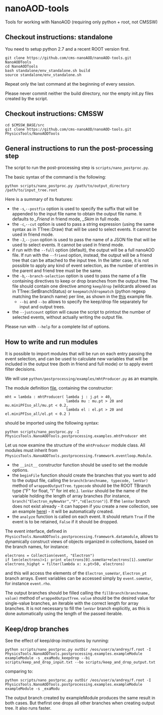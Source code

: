# nanoAOD-tools
Tools for working with NanoAOD (requiring only python + root, not CMSSW)

## Checkout instructions: standalone

You need to setup python 2.7 and a recent ROOT version first.

    git clone https://github.com/cms-nanoAOD/nanoAOD-tools.git NanoAODTools
    cd NanoAODTools
    bash standalone/env_standalone.sh build
    source standalone/env_standalone.sh

Repeat only the last command at the beginning of every session.

Please never commit neither the build directory, nor the empty init.py files created by the script.

## Checkout instructions: CMSSW

    cd $CMSSW_BASE/src
    git clone https://github.com/cms-nanoAOD/nanoAOD-tools.git PhysicsTools/NanoAODTools

## General instructions to run the post-processing step

The script to run the post-processing step is `scripts/nano_postproc.py`.

The basic syntax of the command is the following:

    python scripts/nano_postproc.py /path/to/output_directory /path/to/input_tree.root

Here is a summary of its features:
* the `-s`,`--postfix` option is used to specify the suffix that will be appended to the input file name to obtain the output file name. It defaults to *_Friend* in friend mode, *_Skim* in full mode.
* the `-c`,`--cut` option is used to pass a string expression (using the same syntax as in TTree::Draw) that will be used to select events. It cannot be used in friend mode.
* the `-J`,`--json` option is used to pass the name of a JSON file that will be used to select events. It cannot be used in friend mode.
* if run with the `--full` option (default), the output will be a full nanoAOD file. If run with the `--friend` option, instead, the output will be a friend tree that can be attached to the input tree. In the latter case, it is not possible to apply any kind of event selection, as the number of entries in the parent and friend tree must be the same.
* the `-b`,`--branch-selection` option is used to pass the name of a file containing directives to keep or drop branches from the output tree. The file should contain one directive among `keep`/`drop` (wildcards allowed as in TTree::SetBranchStatus) or `keepmatch`/`dropmatch` (python regexp matching the branch name) per line, as shown in the [this](python/postprocessing/examples/keep_and_drop.txt) example file.
  * `--bi` and `--bo` allows to specify the keep/drop file separately for input and output trees.  
* the `--justcount` option will cause the script to printout the number of selected events, without actually writing the output file.

Please run with `--help` for a complete list of options.

## How to write and run modules

It is possible to import modules that will be run on each entry passing the event selection, and can be used to calculate new variables that will be included in the output tree (both in friend and full mode) or to apply event filter decisions.

We will use `python/postprocessing/examples/mhtProducer.py` as an example.

The module definition [file](python/postprocessing/examples/mhtProducer.py), containing the constructor:

    mht = lambda : mhtProducer( lambda j : j.pt > 40, 
                                lambda mu : mu.pt > 20 and mu.miniPFIso_all/mu.pt < 0.2,
                                lambda el : el.pt > 20 and el.miniPFIso_all/el.pt < 0.2 ) 

should be imported using the following syntax:

`python scripts/nano_postproc.py -I PhysicsTools.NanoAODTools.postprocessing.examples.mhtProducer mht`

Let us now examine the structure of the `mhtProducer` module class. All modules must inherit from `PhysicsTools.NanoAODTools.postprocessing.framework.eventloop.Module`.
* the `__init__` constructor function should be used to set the module options.
* the `beginFile` function should create the branches that you want to add to the output file, calling the `branch(branchname, typecode, lenVar)` method of `wrappedOutputTree`. `typecode` should be the ROOT TBranch type ("F" for float, "I" for int etc.). `lenVar` should be the name of the variable holding the length of array branches (for instance, `branch("Electron_myNewVar","F","nElectron")`). If the `lenVar` branch does not exist already - it can happen if you create a new collection, see an example [here](python/postprocessing/examples/collectionMerger.py)) - it will be automatically created.
* the `analyze` function is called on each event. It should return `True` if the event is to be retained, `False` if it should be dropped.

The event interface, defined in `PhysicsTools.NanoAODTools.postprocessing.framework.datamodule`, allows to dynamically construct views of objects organized in collections, based on the branch names, for instance:

    electrons = Collection(event, "Electron")
    if len(electrons)>1: print electrons[0].someVar+electrons[1].someVar
    electrons_highpt = filter(lambda x: x.pt>50, electrons)

and this will access the elements of the `Electron_someVar`, `Electron_pt` branch arrays. Event variables can be accessed simply by `event.someVar`, for instance `event.rho`.

The output branches should be filled calling the `fillBranch(branchname, value)` method of `wrappedOutputTree`. `value` should be the desired value for single-value branches, an iterable with the correct length for array branches. It is not necessary to fill the `lenVar` branch explicitly, as this is done automatically using the length of the passed iterable.

## Keep/drop branches
See the effect of keep/drop instructions by running:
```
python scripts/nano_postproc.py outDir /eos/user/a/andrey/f.root -I PhysicsTools.NanoAODTools.postprocessing.examples.exampleModule exampleModule -s _exaModu_keepdrop --bi scripts/keep_and_drop_input.txt --bo scripts/keep_and_drop_output.txt
```
comparing to:
```
python scripts/nano_postproc.py outDir /eos/user/a/andrey/f.root -I PhysicsTools.NanoAODTools.postprocessing.examples.exampleModule exampleModule -s _exaModu
```
The output branch created by exampleModule produces the same result in both cases. But thefirst one drops all other branches when creating output tree. It also runs faster.

